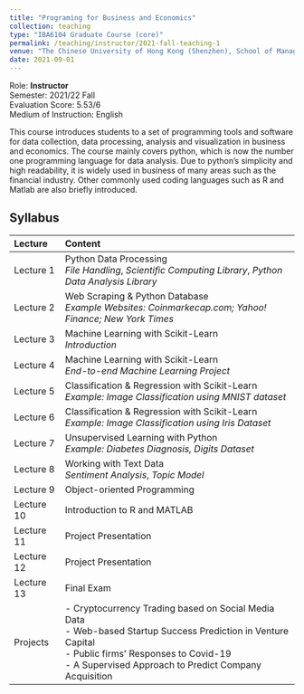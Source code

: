 ```yaml
---
title: "Programing for Business and Economics"
collection: teaching
type: "IBA6104 Graduate Course (core)"
permalink: /teaching/instructor/2021-fall-teaching-1
venue: "The Chinese University of Hong Kong (Shenzhen), School of Management and Economics"
date: 2021-09-01
---
```


Role: __Instructor__\
Semester: 2021/22 Fall\
Evaluation Score: 5.53/6\
Medium of Instruction: English

This course introduces students to a set of programming tools and software for data collection, data processing, analysis and visualization in business and economics. The course mainly covers python, which is now the number one programming language for data analysis. Due to python’s simplicity and high readability, it is widely used in business of many areas such as the financial industry. Other commonly used coding languages such as R and Matlab are also briefly introduced. 

## Syllabus

| Lecture | Content |
|:--------|:-------|
| Lecture 1   | Python Data Processing <br /> *File Handling*, *Scientific Computing Library*, *Python Data Analysis Library*|
| Lecture 2   | Web Scraping & Python Database <br /> *Example Websites: Coinmarkecap.com; Yahoo! Finance; New York Times*|
| Lecture 3   | Machine Learning with Scikit-Learn <br /> *Introduction* |
| Lecture 4   | Machine Learning with Scikit-Learn <br /> *End-to-end Machine Learning Project*|
| Lecture 5   | Classification & Regression with Scikit-Learn <br /> *Example: Image Classification using MNIST dataset*|
| Lecture 6   | Classification & Regression with Scikit-Learn <br /> *Example: Image Classification using Iris Dataset*|
| Lecture 7   | Unsupervised Learning with Python <br /> *Example: Diabetes Diagnosis, Digits Dataset*|
| Lecture 8   | Working with Text Data <br /> *Sentiment Analysis*, *Topic Model*|
| Lecture 9   | Object-oriented Programming|
| Lecture 10  | Introduction to R and MATLAB|
| Lecture 11  | Project Presentation|
| Lecture 12  | Project Presentation|
| Lecture 13  | Final Exam|
| Projects    | - Cryptocurrency Trading based on Social Media Data <br /> - Web-based Startup Success Prediction in Venture Capital<br />- Public firms' Responses to Covid-19<br />- A Supervised Approach to Predict Company Acquisition<br />|

